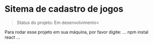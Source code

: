 <h1>Sitema de cadastro de jogos</h1>

> Status do projeto: Em desenvolvimento<

Para rodar esse projeto em sua máquina, por favor digite:
...
npm instal react
...
